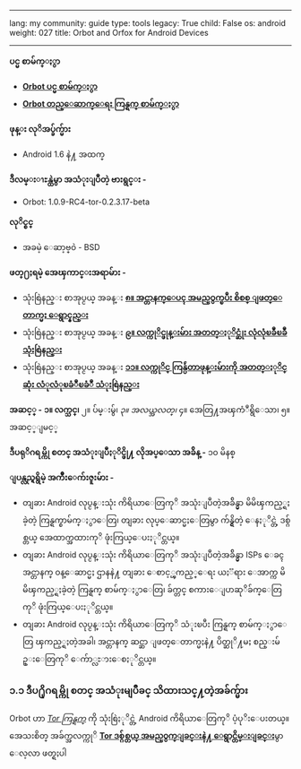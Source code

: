 

---

lang: my
community: guide
type: tools
legacy: True
child: False
os: android
weight: 027
title: Orbot and Orfox for Android Devices

---

**ပင္မ စာမ်က္ႏွာ**

- [**Orbot ပင္မ စာမ်က္ႏွာ**](http://guardianproject.info/apps/orbot/)
- [**Orbot တည္ေဆာက္ေရး ကြန္ရက္ စာမ်က္ႏွာ**](http://guardianproject.info/apps/orbot/)

**ဖုန္း လုိအပ္ခ်က္မ်ား**

- Android 1.6 နဲ႔ အထက္

**ဒီလမ္းၫႊန္ထဲမွာ အသံုးျပဳတဲ့ ဗားရွင္း -**

- Orbot: 1.0.9-RC4-tor-0.2.3.17-beta

**လုိင္စင္** 

- အခမဲ့ ေဆာ့ဗ္၀ဲ - BSD

**ဖတ္႐ႈရမဲ့ အေၾကာင္းအရာမ်ား -**

- သုံးစြဲနည္း စာအုပ္ငယ္ အခန္း [**၈။ အင္တာနက္ေပၚ အမည္ဝွက္ၿပီး စိစစ္ ျဖတ္ေတာက္မႈ ေရွာင္နည္း**](/my/chapter-7)
- သုံးစြဲနည္း စာအုပ္ငယ္ အခန္း [**၉။ လက္ကုိင္ဖုန္းမ်ား အတတ္ႏုိင္ဆုံး လုံလုံၿခဳံၿခဳံ သုံးစြဲနည္း**](/my/chapter-9)
- သုံးစြဲနည္း စာအုပ္ငယ္ အခန္း [**၁၁။ လက္ကုိင္ ကြန္ပ်ဴတာဖုန္းမ်ားကို အတတ္ႏုိင္ဆုံး လံုလံုၿခံဳၿခံဳ သံုးစြဲနည္း**](/my/chapter-11)

**အဆင့္ -** **၁။ လက္သင္၊** ၂။ ပ်မ္းမွ်၊ *၃။ အလယ္အလတ္၊* ၄။ အေတြ႔အၾကံဳရွိေသာ၊ ၅။ အဆင့္ျမင့္

**ဒီပရုိဂရမ္ကို စတင္ အသံုးျပဳႏုိင္ဖို႔ လိုအပ္ေသာ အခ်ိန္ -** ၁၀ မိနစ္

**ျပန္လည္ရရွိမဲ့ အက်ိဳးေက်းဇူးမ်ား -**

- တျခား Android လုပ္ငန္းသုံး ကိရိယာေတြကုိ အသုံးျပဳတဲ့အခ်ိန္မွာ မိမိၾကည့္ရႈခဲ့တဲ့ ကြန္ရက္စာမ်က္ႏွာေတြ၊ တျခား လုပ္ေဆာင္မႈေတြမွာ က်န္ရွိတဲ့ ေနႏုိင္တဲ့ ဒစ္ဂ်စ္တယ္ အေထာက္အထားကုိ ဖုံးကြယ္ေပးႏုိင္တယ္။
- တျခား Android လုပ္ငန္းသုံး ကိရိယာေတြကုိ အသုံးျပဳတဲ့အခ်ိန္မွာ ISPs ေခၚ အင္တာနက္ ၀န္ေဆာင္မႈ ဌာနနဲ႔ တျခား ေစာင့္ၾကည့္ေရး ယႏၱရား ေအာက္က မိမိၾကည့္ရႈခဲ့တဲ့ ကြန္ရက္ စာမ်က္ႏွာေတြ၊ ခ်က္တင္ စကားေျပာဆုိခ်က္ေတြကုိ ဖုံးကြယ္ေပးႏုိင္တယ္။
- တျခား Android လုပ္ငန္းသုံး ကိရိယာေတြကုိ သံုးၿပီး ကြန္ရက္ စာမ်က္ႏွာေတြ ၾကည့္ရႈတဲ့အခါ၊ အင္တာနက္ ဆင္ဆာ ျဖတ္ေတာက္မႈနဲ႔ ပိတ္ဆုိ႔မႈ စည္းမ်ဥ္းေတြကုိ ေက်ာ္လႊားေစႏုိင္တယ္။

### ၁.၁ ဒီပ႐ိုဂရမ္ကို စတင္ အသံုးမျပဳခင္ သိထားသင္႔တဲ့အခ်က္မ်ား ###

Orbot ဟာ [*Tor ကြန္ရက္*](/my/glossary#Tor) ကို သုံးစြဲႏုိင္တဲ့ Android ကိရိယာေတြကုိ ပံ့ပုိးေပးတယ္။ အေသးစိတ္ အခ်က္အလက္ကုိ [**Tor ဒစ္ဂ်စ္တယ္ အမည္၀ွက္ျခင္းနဲ႔ ေရွာင္တိမ္းျခင္း**](/my/tor_main)မွာ ေလ့လာ ဖတ္ရႈပါ

